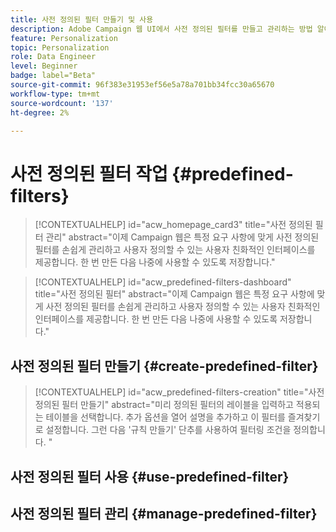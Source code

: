 ```yaml
---
title: 사전 정의된 필터 만들기 및 사용
description: Adobe Campaign 웹 UI에서 사전 정의된 필터를 만들고 관리하는 방법 알아보기
feature: Personalization
topic: Personalization
role: Data Engineer
level: Beginner
badge: label="Beta"
source-git-commit: 96f383e31953ef56e5a78a701bb34fcc30a65670
workflow-type: tm+mt
source-wordcount: '137'
ht-degree: 2%

---
```


# 사전 정의된 필터 작업 {#predefined-filters}

>[!CONTEXTUALHELP]
>id="acw_homepage_card3"
>title="사전 정의된 필터 관리"
>abstract="이제 Campaign 웹은 특정 요구 사항에 맞게 사전 정의된 필터를 손쉽게 관리하고 사용자 정의할 수 있는 사용자 친화적인 인터페이스를 제공합니다. 한 번 만든 다음 나중에 사용할 수 있도록 저장합니다."

>[!CONTEXTUALHELP]
>id="acw_predefined-filters-dashboard"
>title="사전 정의된 필터"
>abstract="이제 Campaign 웹은 특정 요구 사항에 맞게 사전 정의된 필터를 손쉽게 관리하고 사용자 정의할 수 있는 사용자 친화적인 인터페이스를 제공합니다. 한 번 만든 다음 나중에 사용할 수 있도록 저장합니다."

## 사전 정의된 필터 만들기 {#create-predefined-filter}


>[!CONTEXTUALHELP]
>id="acw_predefined-filters-creation"
>title="사전 정의된 필터 만들기"
>abstract="미리 정의된 필터의 레이블을 입력하고 적용되는 테이블을 선택합니다. 추가 옵션을 열어 설명을 추가하고 이 필터를 즐겨찾기로 설정합니다. 그런 다음 &#39;규칙 만들기&#39; 단추를 사용하여 필터링 조건을 정의합니다. "

## 사전 정의된 필터 사용 {#use-predefined-filter}



## 사전 정의된 필터 관리 {#manage-predefined-filter}

